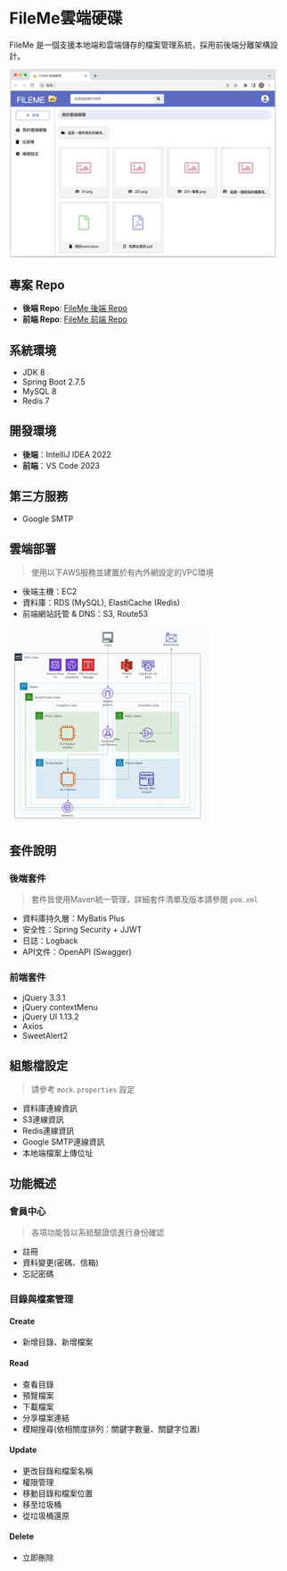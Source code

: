 # FileMe雲端硬碟

FileMe 是一個支援本地端和雲端儲存的檔案管理系統，採用前後端分離架構設計。

<img src="readme-img/UI_Demo.png" width="480">

## 專案 Repo
- **後端 Repo**: [FileMe 後端 Repo](https://github.com/yvon-ts/FileMe)
- **前端 Repo**: [FileMe 前端 Repo](https://github.com/yvon-ts/FileMe-front-end)

## 系統環境
- JDK 8
- Spring Boot 2.7.5
- MySQL 8
- Redis 7

## 開發環境
- **後端**：IntelliJ IDEA 2022
- **前端**：VS Code 2023

## 第三方服務
- Google SMTP

## 雲端部署
> 使用以下AWS服務並建置於有內外網設定的VPC環境
- 後端主機：EC2
- 資料庫：RDS (MySQL), ElastiCache (Redis)
- 前端網站託管 & DNS：S3, Route53
<img src="readme-img/AWS_VPC_networking.png" width="360">

## 套件說明
### 後端套件
> 套件皆使用Maven統一管理，詳細套件清單及版本請參閱 `pom.xml`
- 資料庫持久層：MyBatis Plus
- 安全性：Spring Security + JJWT
- 日誌：Logback
- API文件：OpenAPI (Swagger)

### 前端套件
- jQuery 3.3.1
- jQuery contextMenu
- jQuery UI 1.13.2
- Axios
- SweetAlert2

## 組態檔設定
> 請參考 `mock.properties` 設定
- 資料庫連線資訊
- S3連線資訊
- Redis連線資訊
- Google SMTP連線資訊
- 本地端檔案上傳位址

## 功能概述
### 會員中心
> 各項功能皆以系統驗證信進行身份確認
- 註冊
- 資料變更(密碼、信箱)
- 忘記密碼

### 目錄與檔案管理
#### Create
- 新增目錄、新增檔案
#### Read
- 查看目錄
- 預覽檔案
- 下載檔案
- 分享檔案連結
- 模糊搜尋(依相關度排列：關鍵字數量、關鍵字位置)
#### Update
- 更改目錄和檔案名稱
- 權限管理
- 移動目錄和檔案位置
- 移至垃圾桶
- 從垃圾桶還原
#### Delete
- 立即刪除
